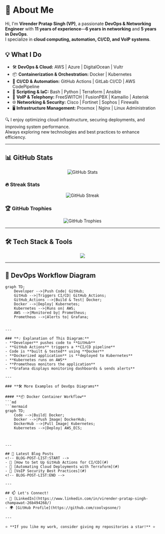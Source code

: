 # 🚀 About Me  
Hi, I'm **Virender Pratap Singh (VP)**, a passionate **DevOps & Networking Engineer** with **11 years of experience**—**6 years in networking** and **5 years in DevOps**.  
I specialize in **cloud computing, automation, CI/CD, and VoIP systems**.  

## 💡 What I Do  
- 🛠 **DevOps & Cloud:** AWS | Azure | DigitalOcean | Vultr  
- 📦 **Containerization & Orchestration:** Docker | Kubernetes  
- 🔄 **CI/CD & Automation:** GitHub Actions | GitLab CI/CD | AWS CodePipeline  
- 📜 **Scripting & IaC:** Bash | Python | Terraform | Ansible  
- 📡 **VoIP & Telephony:** FreeSWITCH | FusionPBX | Kamailio | Asterisk  
- 🌐 **Networking & Security:** Cisco | Fortinet | Sophos | Firewalls  
- 🖥 **Infrastructure Management:** Proxmox | Nginx | Linux Administration  

🔍 I enjoy optimizing cloud infrastructure, securing deployments, and improving system performance.  
Always exploring new technologies and best practices to enhance efficiency.  

---

## 📊 GitHub Stats  
<p align="center">
  <img src="https://github-readme-stats.vercel.app/api?username=coolvpsone&show_icons=true&theme=radical" alt="GitHub Stats">
</p>

### 🔥 Streak Stats  
<p align="center">
  <img src="https://github-readme-streak-stats.herokuapp.com/?user=coolvpsone&theme=radical" alt="GitHub Streak">
</p>

### 🏆 GitHub Trophies  
<p align="center">
  <img src="https://github-profile-trophy.vercel.app/?username=coolvpsone&theme=radical&no-frame=true&margin-w=5" alt="GitHub Trophies">
</p>

---

## 🛠 Tech Stack & Tools  
<p align="center">
  <img src="https://skillicons.dev/icons?i=aws,azure,digitalocean,linux,docker,kubernetes,nginx,bash,python,terraform,ansible,githubactions,gitlab,postgres,mysql,redis,vscode" />
</p>


---

## 🚀 DevOps Workflow Diagram  
```mermaid
graph TD;
    Developer -->|Push Code| GitHub;
    GitHub -->|Triggers CI/CD| GitHub_Actions;
    GitHub_Actions -->|Build & Test| Docker;
    Docker -->|Deploy| Kubernetes;
    Kubernetes -->|Runs on| AWS;
    AWS -->|Monitored by| Prometheus;
    Prometheus -->|Alerts to| Grafana;


---

### **💡 Explanation of This Diagram:**  
- **Developer** pushes code to **GitHub**  
- **GitHub Actions** triggers a **CI/CD pipeline**  
- Code is **built & tested** using **Docker**  
- **Dockerized application** is **deployed to Kubernetes**  
- **Kubernetes runs on AWS**  
- **Prometheus monitors the application**  
- **Grafana displays monitoring dashboards & sends alerts**  

---

### **🛠 More Examples of DevOps Diagrams**  

#### **📦 Docker Container Workflow**  
```md
```mermaid
graph TD;
    Code -->|Build| Docker;
    Docker -->|Push Image| DockerHub;
    DockerHub -->|Pull Image| Kubernetes;
    Kubernetes -->|Deploy| AWS_ECS;



---

## 📝 Latest Blog Posts  
<!-- BLOG-POST-LIST:START -->
- 🚀 [How to Set Up GitHub Actions for CI/CD](#)
- 🔧 [Automating Cloud Deployments with Terraform](#)
- 📡 [VoIP Security Best Practices](#)
<!-- BLOG-POST-LIST:END -->

---

## 📫 Let's Connect!  
- 💼 [LinkedIn](https://www.linkedin.com/in/virender-pratap-singh-champawat-26b494268/)  
- 🌍 [GitHub Profile](https://github.com/coolvpsone/)  

---

⭐ **If you like my work, consider giving my repositories a star!** ⭐  
